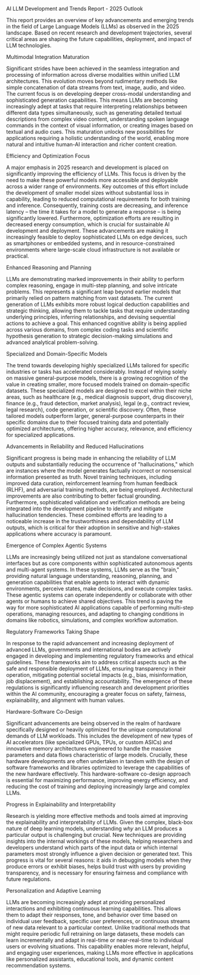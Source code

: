 AI LLM Development and Trends Report - 2025 Outlook

This report provides an overview of key advancements and emerging trends in the field of Large Language Models (LLMs) as observed in the 2025 landscape. Based on recent research and development trajectories, several critical areas are shaping the future capabilities, deployment, and impact of LLM technologies.

Multimodal Integration Maturation

Significant strides have been achieved in the seamless integration and processing of information across diverse modalities within unified LLM architectures. This evolution moves beyond rudimentary methods like simple concatenation of data streams from text, image, audio, and video. The current focus is on developing deeper cross-modal understanding and sophisticated generation capabilities. This means LLMs are becoming increasingly adept at tasks that require interpreting relationships between different data types simultaneously, such as generating detailed textual descriptions from complex video content, understanding spoken language commands in the context of visual information, or creating images based on textual and audio cues. This maturation unlocks new possibilities for applications requiring a holistic understanding of the world, enabling more natural and intuitive human-AI interaction and richer content creation.

Efficiency and Optimization Focus

A major emphasis in 2025 research and development is placed on significantly improving the efficiency of LLMs. This focus is driven by the need to make these powerful models more accessible and deployable across a wider range of environments. Key outcomes of this effort include the development of smaller model sizes without substantial loss in capability, leading to reduced computational requirements for both training and inference. Consequently, training costs are decreasing, and inference latency – the time it takes for a model to generate a response – is being significantly lowered. Furthermore, optimization efforts are resulting in decreased energy consumption, which is crucial for sustainable AI development and deployment. These advancements are making it increasingly feasible to deploy sophisticated LLMs on edge devices, such as smartphones or embedded systems, and in resource-constrained environments where large-scale cloud infrastructure is not available or practical.

Enhanced Reasoning and Planning

LLMs are demonstrating marked improvements in their ability to perform complex reasoning, engage in multi-step planning, and solve intricate problems. This represents a significant leap beyond earlier models that primarily relied on pattern matching from vast datasets. The current generation of LLMs exhibits more robust logical deduction capabilities and strategic thinking, allowing them to tackle tasks that require understanding underlying principles, inferring relationships, and devising sequential actions to achieve a goal. This enhanced cognitive ability is being applied across various domains, from complex coding tasks and scientific hypothesis generation to strategic decision-making simulations and advanced analytical problem-solving.

Specialized and Domain-Specific Models

The trend towards developing highly specialized LLMs tailored for specific industries or tasks has accelerated considerably. Instead of relying solely on massive general-purpose models, there is a growing recognition of the value in creating smaller, more focused models trained on domain-specific datasets. These specialized models are designed to excel within their niche areas, such as healthcare (e.g., medical diagnosis support, drug discovery), finance (e.g., fraud detection, market analysis), legal (e.g., contract review, legal research), code generation, or scientific discovery. Often, these tailored models outperform larger, general-purpose counterparts in their specific domains due to their focused training data and potentially optimized architectures, offering higher accuracy, relevance, and efficiency for specialized applications.

Advancements in Reliability and Reduced Hallucinations

Significant progress is being made in enhancing the reliability of LLM outputs and substantially reducing the occurrence of "hallucinations," which are instances where the model generates factually incorrect or nonsensical information presented as truth. Novel training techniques, including improved data curation, reinforcement learning from human feedback (RLHF), and adversarial training methods, are being employed. Architectural improvements are also contributing to better factual grounding. Furthermore, sophisticated validation and verification methods are being integrated into the development pipeline to identify and mitigate hallucination tendencies. These combined efforts are leading to a noticeable increase in the trustworthiness and dependability of LLM outputs, which is critical for their adoption in sensitive and high-stakes applications where accuracy is paramount.

Emergence of Complex Agentic Systems

LLMs are increasingly being utilized not just as standalone conversational interfaces but as core components within sophisticated autonomous agents and multi-agent systems. In these systems, LLMs serve as the "brain," providing natural language understanding, reasoning, planning, and generation capabilities that enable agents to interact with dynamic environments, perceive states, make decisions, and execute complex tasks. These agentic systems can operate independently or collaborate with other agents or humans to achieve shared objectives. This trend is paving the way for more sophisticated AI applications capable of performing multi-step operations, managing resources, and adapting to changing conditions in domains like robotics, simulations, and complex workflow automation.

Regulatory Frameworks Taking Shape

In response to the rapid advancement and increasing deployment of advanced LLMs, governments and international bodies are actively engaged in developing and implementing regulatory frameworks and ethical guidelines. These frameworks aim to address critical aspects such as the safe and responsible deployment of LLMs, ensuring transparency in their operation, mitigating potential societal impacts (e.g., bias, misinformation, job displacement), and establishing accountability. The emergence of these regulations is significantly influencing research and development priorities within the AI community, encouraging a greater focus on safety, fairness, explainability, and alignment with human values.

Hardware-Software Co-Design

Significant advancements are being observed in the realm of hardware specifically designed or heavily optimized for the unique computational demands of LLM workloads. This includes the development of new types of AI accelerators (like specialized GPUs, TPUs, or custom ASICs) and innovative memory architectures engineered to handle the massive parameters and data flows characteristic of large models. Crucially, these hardware developments are often undertaken in tandem with the design of software frameworks and libraries optimized to leverage the capabilities of the new hardware effectively. This hardware-software co-design approach is essential for maximizing performance, improving energy efficiency, and reducing the cost of training and deploying increasingly large and complex LLMs.

Progress in Explainability and Interpretability

Research is yielding more effective methods and tools aimed at improving the explainability and interpretability of LLMs. Given the complex, black-box nature of deep learning models, understanding *why* an LLM produces a particular output is challenging but crucial. New techniques are providing insights into the internal workings of these models, helping researchers and developers understand which parts of the input data or which internal parameters most strongly influence a given decision or generated text. This progress is vital for several reasons: it aids in debugging models when they produce errors or exhibit biases, helps build trust with users by providing transparency, and is necessary for ensuring fairness and compliance with future regulations.

Personalization and Adaptive Learning

LLMs are becoming increasingly adept at providing personalized interactions and exhibiting continuous learning capabilities. This allows them to adapt their responses, tone, and behavior over time based on individual user feedback, specific user preferences, or continuous streams of new data relevant to a particular context. Unlike traditional methods that might require periodic full retraining on large datasets, these models can learn incrementally and adapt in real-time or near-real-time to individual users or evolving situations. This capability enables more relevant, helpful, and engaging user experiences, making LLMs more effective in applications like personalized assistants, educational tools, and dynamic content recommendation systems.